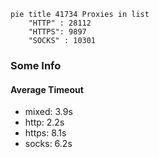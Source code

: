 
```mermaid
pie title 41734 Proxies in list
    "HTTP" : 28112
    "HTTPS": 9897
    "SOCKS" : 10301
```

### Some Info
#### Average Timeout

- mixed: 3.9s
- http: 2.2s
- https: 8.1s
- socks: 6.2s